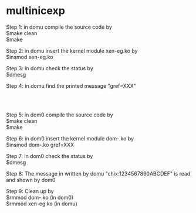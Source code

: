 # multinicexp

Step 1: in domu compile the source code by <br>
$make clean <br>
$make <br>

Step 2: in domu insert the kernel module xen-eg.ko by <br>
$insmod xen-eg.ko <br>

Step 3: in domu check the status by <br>
$dmesg <br>

Step 4: in domu find the printed message "gref=XXX" <br>

<br><br>

Step 5: in dom0 compile the source code by <br>
$make clean <br>
$make <br>

Step 6: in dom0 insert the kernel module dom-.ko by <br>
$insmod dom-.ko gref=XXX <br>

Step 7: in dom0 check the status by <br>
$dmesg <br>

Step 8: The message in written by domu "chix:1234567890ABCDEF" is read and shown by dom0 <br>

Step 9: Clean up by <br>
$rmmod dom-.ko  (in dom0) <br>
$rmmod xen-eg.ko (in domu) <br>
